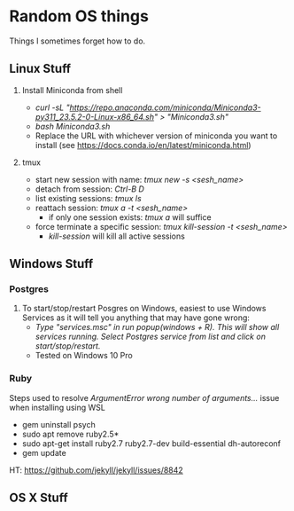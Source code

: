 # Random OS things
Things I sometimes forget how to do.

## Linux Stuff
1. Install Miniconda from shell
	- *curl -sL "https://repo.anaconda.com/miniconda/Miniconda3-py311_23.5.2-0-Linux-x86_64.sh" >   "Miniconda3.sh"*
	- *bash Miniconda3.sh*
	- Replace the URL with whichever version of miniconda you want to install (see https://docs.conda.io/en/latest/miniconda.html)

2. tmux
	- start new session with name: *tmux new -s <sesh_name>*
	- detach from session: *Ctrl-B D*
	- list existing sessions: *tmux ls*
	- reattach session: *tmux a -t <sesh_name>*
		- if only one session exists: *tmux a* will suffice
	- force terminate a specific session: *tmux kill-session -t <sesh_name>*
		- *kill-session* will kill all active sessions

## Windows Stuff

### Postgres
1. To start/stop/restart Posgres on Windows, easiest to use Windows Services as it will tell you anything that may have gone wrong: 
	- *Type "services.msc" in run popup(windows + R). This will show all services running. Select Postgres service from list and click on start/stop/restart.*
	- Tested on Windows 10 Pro 

### Ruby
Steps used to resolve *ArgumentError wrong number of arguments...* issue when installing using WSL
- gem uninstall psych
- sudo apt remove ruby2.5*
- sudo apt-get install ruby2.7 ruby2.7-dev build-essential dh-autoreconf
- gem update

HT: https://github.com/jekyll/jekyll/issues/8842

## OS X Stuff

